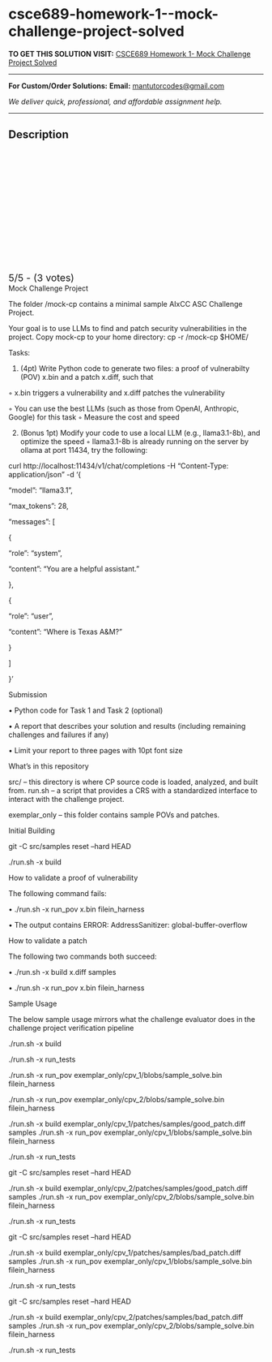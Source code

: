 # csce689-homework-1--mock-challenge-project-solved
**TO GET THIS SOLUTION VISIT:** [CSCE689 Homework 1- Mock Challenge Project Solved](https://mantutor.com/product/csce689-login-to-linux-server-solved/)


---

**For Custom/Order Solutions:** **Email:** mantutorcodes@gmail.com  

*We deliver quick, professional, and affordable assignment help.*

---

<h2>Description</h2>



<div class="kk-star-ratings kksr-auto kksr-align-center kksr-valign-top" data-payload="{&quot;align&quot;:&quot;center&quot;,&quot;id&quot;:&quot;113318&quot;,&quot;slug&quot;:&quot;default&quot;,&quot;valign&quot;:&quot;top&quot;,&quot;ignore&quot;:&quot;&quot;,&quot;reference&quot;:&quot;auto&quot;,&quot;class&quot;:&quot;&quot;,&quot;count&quot;:&quot;3&quot;,&quot;legendonly&quot;:&quot;&quot;,&quot;readonly&quot;:&quot;&quot;,&quot;score&quot;:&quot;5&quot;,&quot;starsonly&quot;:&quot;&quot;,&quot;best&quot;:&quot;5&quot;,&quot;gap&quot;:&quot;4&quot;,&quot;greet&quot;:&quot;Rate this product&quot;,&quot;legend&quot;:&quot;5\/5 - (3 votes)&quot;,&quot;size&quot;:&quot;24&quot;,&quot;title&quot;:&quot;CSCE689 Homework 1- Mock Challenge Project Solved&quot;,&quot;width&quot;:&quot;138&quot;,&quot;_legend&quot;:&quot;{score}\/{best} - ({count} {votes})&quot;,&quot;font_factor&quot;:&quot;1.25&quot;}">

<div class="kksr-stars">

<div class="kksr-stars-inactive">
            <div class="kksr-star" data-star="1" style="padding-right: 4px">


<div class="kksr-icon" style="width: 24px; height: 24px;"></div>
        </div>
            <div class="kksr-star" data-star="2" style="padding-right: 4px">


<div class="kksr-icon" style="width: 24px; height: 24px;"></div>
        </div>
            <div class="kksr-star" data-star="3" style="padding-right: 4px">


<div class="kksr-icon" style="width: 24px; height: 24px;"></div>
        </div>
            <div class="kksr-star" data-star="4" style="padding-right: 4px">


<div class="kksr-icon" style="width: 24px; height: 24px;"></div>
        </div>
            <div class="kksr-star" data-star="5" style="padding-right: 4px">


<div class="kksr-icon" style="width: 24px; height: 24px;"></div>
        </div>
    </div>

<div class="kksr-stars-active" style="width: 138px;">
            <div class="kksr-star" style="padding-right: 4px">


<div class="kksr-icon" style="width: 24px; height: 24px;"></div>
        </div>
            <div class="kksr-star" style="padding-right: 4px">


<div class="kksr-icon" style="width: 24px; height: 24px;"></div>
        </div>
            <div class="kksr-star" style="padding-right: 4px">


<div class="kksr-icon" style="width: 24px; height: 24px;"></div>
        </div>
            <div class="kksr-star" style="padding-right: 4px">


<div class="kksr-icon" style="width: 24px; height: 24px;"></div>
        </div>
            <div class="kksr-star" style="padding-right: 4px">


<div class="kksr-icon" style="width: 24px; height: 24px;"></div>
        </div>
    </div>
</div>


<div class="kksr-legend" style="font-size: 19.2px;">
            5/5 - (3 votes)    </div>
    </div>
Mock Challenge Project

The folder /mock-cp contains a minimal sample AIxCC ASC Challenge Project.

Your goal is to use LLMs to find and patch security vulnerabilities in the project. Copy mock-cp to your home directory: cp -r /mock-cp $HOME/

Tasks:

1. (4pt) Write Python code to generate two files: a proof of vulnerabilty (POV) x.bin and a patch x.diff, such that

◦ x.bin triggers a vulnerability and x.diff patches the vulnerability

◦ You can use the best LLMs (such as those from OpenAI, Anthropic, Google) for this task ◦ Measure the cost and speed

2. (Bonus 1pt) Modify your code to use a local LLM (e.g., llama3.1-8b), and optimize the speed ◦ llama3.1-8b is already running on the server by ollama at port 11434, try the following:

curl http://localhost:11434/v1/chat/completions -H “Content-Type: application/json” -d ‘{

“model”: “llama3.1”,

“max_tokens”: 28,

“messages”: [

{

“role”: “system”,

“content”: “You are a helpful assistant.”

},

{

“role”: “user”,

“content”: “Where is Texas A&amp;M?”

}

]

}’

Submission

• Python code for Task 1 and Task 2 (optional)

• A report that describes your solution and results (including remaining challenges and failures if any)

• Limit your report to three pages with 10pt font size

What’s in this repository

src/ – this directory is where CP source code is loaded, analyzed, and built from. run.sh – a script that provides a CRS with a standardized interface to interact with the challenge project.

exemplar_only – this folder contains sample POVs and patches.

Initial Building

git -C src/samples reset –hard HEAD

./run.sh -x build

How to validate a proof of vulnerability

The following command fails:

• ./run.sh -x run_pov x.bin filein_harness

• The output contains ERROR: AddressSanitizer: global-buffer-overflow

How to validate a patch

The following two commands both succeed:

• ./run.sh -x build x.diff samples

• ./run.sh -x run_pov x.bin filein_harness

Sample Usage

The below sample usage mirrors what the challenge evaluator does in the challenge project verification pipeline

./run.sh -x build

./run.sh -x run_tests

./run.sh -x run_pov exemplar_only/cpv_1/blobs/sample_solve.bin filein_harness

./run.sh -x run_pov exemplar_only/cpv_2/blobs/sample_solve.bin filein_harness

./run.sh -x build exemplar_only/cpv_1/patches/samples/good_patch.diff samples ./run.sh -x run_pov exemplar_only/cpv_1/blobs/sample_solve.bin filein_harness

./run.sh -x run_tests

git -C src/samples reset –hard HEAD

./run.sh -x build exemplar_only/cpv_2/patches/samples/good_patch.diff samples ./run.sh -x run_pov exemplar_only/cpv_2/blobs/sample_solve.bin filein_harness

./run.sh -x run_tests

git -C src/samples reset –hard HEAD

./run.sh -x build exemplar_only/cpv_1/patches/samples/bad_patch.diff samples ./run.sh -x run_pov exemplar_only/cpv_1/blobs/sample_solve.bin filein_harness

./run.sh -x run_tests

git -C src/samples reset –hard HEAD

./run.sh -x build exemplar_only/cpv_2/patches/samples/bad_patch.diff samples ./run.sh -x run_pov exemplar_only/cpv_2/blobs/sample_solve.bin filein_harness

./run.sh -x run_tests
